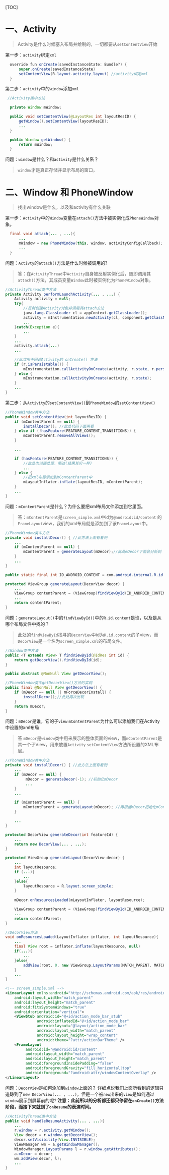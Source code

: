 [TOC] 

# 一、Activity
>Activity是什么时候塞入布局并绘制的，一切都要从`setContentView`开始

第一步：`activity`绑定`xml`
```java
  override fun onCreate(savedInstanceState: Bundle?) {
      super.onCreate(savedInstanceState)
      setContentView(R.layout.activity_layout) //activity绑定xml
  }
```
第二步：`activity`中的`window`添加`xml`
```java
 //Activity类中方法

  private Window mWindow;

  public void setContentView(@LayoutRes int layoutResID) {
      getWindow().setContentView(layoutResID);
      ...
  }

  public Window getWindow() {
      return mWindow;
  }
```
问题：`window`是什么？和`activity`是什么关系？
>`window`才是真正存储并显示布局的窗口，

# 二、Window 和 PhoneWindow
> 找出window是什么，以及和activity有什么关联

第一步：`Activity`中的`Window`变量在`attach()`方法中被实例化成`PhoneWindow`对象。
```java
  final void attach(... , ...){
      ...
      mWindow = new PhoneWindow(this, window, activityConfigCallback);
      ...
  }
```

问题：`Activty`的`attach()`方法是什么时候被调用的?
> 答：在`ActivityThread`中`Activity`自身被反射实例化后，随即调用其`attach()`方法，其成员变量`Window`此时被实例化为`PhoneWindow`对象。
```java
//ActivityThread类中方法
private Activity performLaunchActivity(... , ...) {
    Activity activity = null;
    try{
        //反射创建Activity对象并调用其attach方法
        java.lang.ClassLoader cl = appContext.getClassLoader();
        activity = mInstrumentation.newActivity(cl, component.getClassName(), r.intent);
        ...
    }catch(Exception e){
        ...
    }
    ...
    activity.attach(...)
    ...

    //此次用于回调Activity的 onCreate() 方法
    if (r.isPersistable()) {
        mInstrumentation.callActivityOnCreate(activity, r.state, r.persistentState);
    } else {
        mInstrumentation.callActivityOnCreate(activity, r.state);
    }
    ...
}
```
第二步：从`Activity`的`setContentView()`到`PhoneWindow`的`setContentView()`
```java
//PhoneWindow类中方法
public void setContentView(int layoutResID) {
    if (mContentParent == null) { 
        installDecor(); //此处代码下面再看
    } else if (!hasFeature(FEATURE_CONTENT_TRANSITIONS)) {
        mContentParent.removeAllViews();
    }

    ...

    if (hasFeature(FEATURE_CONTENT_TRANSITIONS)) { 
        //此处为动画处理，略过(结果其实一样)
        ...
    } else {
        //把xml布局添加到mContentParent中
        mLayoutInflater.inflate(layoutResID, mContentParent);
    }
    ...
}
```
问题：`mContentParent`是什么？为什么要把xml布局文件添加到它里面。
>答：`mContentParent`是`screen_simple.xml`中id为`@android:id/content` 的`FrameLayout`view，我们的xml布局就是添加到了该`FrameLayout`中。
```java
//PhoneWindow类中方法
private void installDecor() { //此方法上面有看到
    ...
    if (mContentParent == null) {
        mContentParent = generateLayout(mDecor);//此处mDecor下面会分析到
    }
    ...
}

public static final int ID_ANDROID_CONTENT = com.android.internal.R.id.content;

protected ViewGroup generateLayout(DecorView decor) {
    ...
    ViewGroup contentParent = (ViewGroup)findViewById(ID_ANDROID_CONTENT);
    ...
    return contentParent;
}
```
问题：`generateLayout()`中的`findViewById()`中的`R.id.content`是谁，以及是从哪个布局文件中找的？
>此处的`findViewById`找寻的`DecorView`中id为`R.id.content`的子view，而`DecorView`是一个名为`screen_simple.xml`的布局文件。
```java
//Window类中方法
public <T extends View> T findViewById(@IdRes int id) {
    return getDecorView().findViewById(id);
}

public abstract @NonNull View getDecorView();
```
```java
//PhoneWindow类中getDecorView()方法的实现
public final @NonNull View getDecorView() {
    if (mDecor == null || mForceDecorInstall) {
        installDecor();//此处再次出现
    }
    return mDecor;
}
```
问题：`mDecor`是谁，它的子`view` `mContentParent`为什么可以添加我们在Activity中设置的xml布局
>答 `mDecor`是`window`类中用来展示的整体页面的view，而`mContentParent`是其一个子View，用来放置`Activity` `setContentView`方法所设置的XML布局。
```java
//PhoneWindow类中方法
private void installDecor() { //此方法上面有看到
    ...
    if (mDecor == null) {
         mDecor = generateDecor(-1); //初始化mDecor
         ...
    }
    ...

    if (mContentParent == null) {
        mContentParent = generateLayout(mDecor); //再根据mDecor初始化mContentParent
    }

    ...
}

protected DecorView generateDecor(int featureId) {
    ...
    return new DecorView(... , ...);
}

protected ViewGroup generateLayout(DecorView decor) {
    ...
    int layoutResource;
    if (...){
        ...
    }else{
        layoutResource = R.layout.screen_simple;
    }
    
    mDecor.onResourcesLoaded(mLayoutInflater, layoutResource);

    ViewGroup contentParent = (ViewGroup)findViewById(ID_ANDROID_CONTENT);
    ...
    return contentParent;
}
```

```java
//DecorView方法
void onResourcesLoaded(LayoutInflater inflater, int layoutResource){
    ...
    final View root = inflater.inflate(layoutResource, null)
    if(...){
        ...
    }else{
        addView(root, 0, new ViewGroup.LayoutParams(MATCH_PARENT, MATCH_PARENT));
    }
    ...
}
```

```xml
<!-- screen_simple.xml -->
<LinearLayout xmlns:android="http://schemas.android.com/apk/res/android"
    android:layout_width="match_parent"
    android:layout_height="match_parent"
    android:fitsSystemWindows="true"
    android:orientation="vertical">
    <ViewStub android:id="@+id/action_mode_bar_stub"
              android:inflatedId="@+id/action_mode_bar"
              android:layout="@layout/action_mode_bar"
              android:layout_width="match_parent"
              android:layout_height="wrap_content"
              android:theme="?attr/actionBarTheme" />
    <FrameLayout
         android:id="@android:id/content"
         android:layout_width="match_parent"
         android:layout_height="match_parent"
         android:foregroundInsidePadding="false"
         android:foregroundGravity="fill_horizontal|top"
         android:foreground="?android:attr/windowContentOverlay" />
</LinearLayout>
```
问题：`DecorView`是如何添加到`window`上面的？
详细点说我们上面所看到的逻辑只追踪到了`new DecorView(... , ...)`，但是一个被`new`出来的`view`是如何通过`window`展示到屏幕前的呢?
**注意：此前所以的分析都还都只停留在`onCreate()`方法阶段，而接下来就到了`onResume`的表演时间。**

```java 
//ActivityThread类中方法
public void handleResumeActivity(... , ...){
    ...
    r.window = r.activity.getWindow();
    View decor = r.window.getDecorView();
    decor.setVisibility(View.INVISIBLE);
    ViewManager wm = a.getWindowManager();
    WindowManager.LayoutParams l = r.window.getAttributes();
    a.mDecor = decor;
    wm.addView(decor, l);
    ...
}

```

